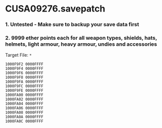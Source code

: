 # CUSA09276.savepatch

### 1. Untested - Make sure to backup your save data first
### 2. 9999 ether points each for all weapon types, shields, hats, helmets, light armour, heavy armour, undies and accessories

Target File: `*`

```
1000F9F2 0000FFFF
1000F9F4 0000FFFF
1000F9F6 0000FFFF
1000F9F8 0000FFFF
1000F9FA 0000FFFF
1000F9FC 0000FFFF
1000F9FE 0000FFFF
1000FA00 0000FFFF
1000FA02 0000FFFF
1000FA04 0000FFFF
1000FA06 0000FFFF
1000FA08 0000FFFF
1000FA0A 0000FFFF
1000FA0C 0000FFFF
```

